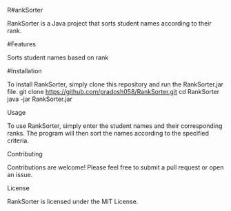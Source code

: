 R#ankSorter

RankSorter is a Java project that sorts student names according to their rank.

#Features

Sorts student names based on rank

#Installation

To install RankSorter, simply clone this repository and run the RankSorter.jar file.
git clone https://github.com/pradosh058/RankSorter.git
cd RankSorter
java -jar RankSorter.jar

Usage

To use RankSorter, simply enter the student names and their corresponding ranks. The program will then sort the names according to the specified criteria.

Contributing

Contributions are welcome! Please feel free to submit a pull request or open an issue.

License

RankSorter is licensed under the MIT License.
